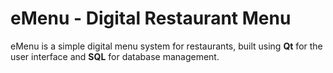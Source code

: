 # eMenu - Digital Restaurant Menu 

eMenu is a simple digital menu system for restaurants, built using **Qt** for the user interface and **SQL** for database management. 
